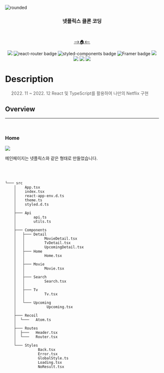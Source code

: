 ![rounded](https://capsule-render.vercel.app/api?type=rounded&color=timeAuto&text=SEUNGFLIX&fontAlignY=50&fontSize=80&height=200&stroke=000000&strokeWidth=2)

<div align='center'>

### 넷플릭스 클론 코딩

<br/>

[-->🏠<--](https://parkingbox.github.io/SEUNGFLIX/)

  <img src='https://img.shields.io/badge/React-v18.2.0-blue?logo=React'/>
  <img src="https://img.shields.io/badge/ReactRouter-v6.4.2-CA4245??style=flat-square&logo=React Router&logoColor=#CA4245" alt="react-router badge" />
  <img src="https://img.shields.io/badge/StyledComponents-5.3.6-DB7093??style=flat-square&logo=styled-components&logoColor=#DB7093" alt="styled-components badge" />
  <img src="https://img.shields.io/badge/Framer-7.3.1-DB7093??style=flat-square&logo=Framer&logoColor=#0055FF" alt="Framer badge" />
  <img src="https://img.shields.io/badge/-React--hook--form--7.38.0-purple" />
  <img src="https://img.shields.io/badge/-React--player--2.11.0-purple" />
  <img src="https://img.shields.io/badge/-react--query--1.2.9-purple" />
  <img src="https://img.shields.io/badge/-Recoil--0.7.6-purple"/>
</div>

# Description
> 2022. 11 ~ 2022. 12
React 및 TypeScript를 활용하여 나만의 Netflix 구현

## Overview
---
<br/>

### Home

<img src='https://user-images.githubusercontent.com/85726838/156602223-c39437b2-e3aa-4114-8503-17580bc39511.gif'/>

메인페이지는 넷플릭스와 같은 형태로 만들었습니다.
<br/>
<br/>
<br/>
<br/>

<!-- ### Movies

The Movie Database (TMDB)의 API를 fetching 하여 메인에는 Trending 영화의
제목과 영화설명 그리고 하단 영화의 나열은 Framer-motion을 사용하여 Animation을 주었습니다.
<br />
<br />  
 <br />
<br />

### Movies Detail

<img src='' />
  하단의 영화를 클릭하면 클릭된 영화의 id값을 React-router-dom의 Nested router를 사용하여
  Modal창에 값을 넘겨주고 해당 id값을 바탕으로 값을 받아와 나타나도록 하였습니다.
  <br />
  <br />   
  <br />
  <br />

### Tv

<img src='' />
  Tv의 구조는 Movies와 동일합니다.
  <br />
  <br />   
  <br />
  <br /> 
  
### Tv Detail
<img src='' />
  Tv의 구조는 Movies와 동일합니다.
  <br />
  <br />   
  <br />
  <br /> -->

</div>

```
└─── src
    │    App.tsx
    │    index.tsx
    │    react-app-env.d.ts
    │    theme.ts
    │    styled.d.ts
    │
    ├─── Api
    │        api.ts
    │        utils.ts
    │
    ├─── Components
    │   ├─── Detail
    │   │         MovieDetail.tsx
    │   │         TvDetail.tsx
    │   │         UpcomingDetail.tsx
    │   ├─── Home
    │   │         Home.tsx
    │   │
    │   ├─── Movie
    │   │         Movie.tsx
    │   │
    │   ├─── Search
    │   │         Search.tsx
    │   │
    │   ├─── Tv
    │   │         Tv.tsx
    │   │
    │   └─── Upcoming
    │              Upcoming.tsx
    │
    ├─── Recoil
    │  └───   Atom.ts
    │
    ├─── Routes
    │  ├───   Header.tsx
    │  └───   Router.tsx
    │
    └─── Styles
               Back.tsx
               Error.tsx
               GlobalStyle.ts
               Loading.tsx
               NoResult.tsx
```
